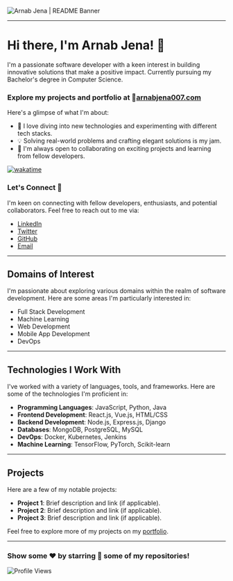<!---
Please consider starring the repo if you find this useful in any manner or use it. It helps a lot.
-->

<img src="https://arnabjena007.com/images/README_Banner.png" alt="Arnab Jena | README Banner"></img>

<hr>

# Hi there, I'm Arnab Jena! 👋

I'm a passionate software developer with a keen interest in building innovative solutions that make a positive impact. Currently pursuing my Bachelor's degree in Computer Science.

### Explore my projects and portfolio at 🔗[arnabjena007.com](https://arnabjena007.com)

Here's a glimpse of what I'm about:

- 🚀 I love diving into new technologies and experimenting with different tech stacks.
- 💡 Solving real-world problems and crafting elegant solutions is my jam.
- 👯 I'm always open to collaborating on exciting projects and learning from fellow developers.

[![wakatime](https://wakatime.com/badge/user/arnabjena007.svg)](https://wakatime.com/@arnabjena007)

### Let's Connect 🚀

I'm keen on connecting with fellow developers, enthusiasts, and potential collaborators. Feel free to reach out to me via:

- [LinkedIn](https://linkedin.com/in/arnabjena007)
- [Twitter](https://twitter.com/arnabjena007)
- [GitHub](https://github.com/arnabjena007)
- [Email](mailto:arnabjena007@example.com)

<hr>

## Domains of Interest

I'm passionate about exploring various domains within the realm of software development. Here are some areas I'm particularly interested in:

- Full Stack Development
- Machine Learning
- Web Development
- Mobile App Development
- DevOps

<hr>

## Technologies I Work With

I've worked with a variety of languages, tools, and frameworks. Here are some of the technologies I'm proficient in:

- **Programming Languages**: JavaScript, Python, Java
- **Frontend Development**: React.js, Vue.js, HTML/CSS
- **Backend Development**: Node.js, Express.js, Django
- **Databases**: MongoDB, PostgreSQL, MySQL
- **DevOps**: Docker, Kubernetes, Jenkins
- **Machine Learning**: TensorFlow, PyTorch, Scikit-learn

<hr>

## Projects

Here are a few of my notable projects:

- **Project 1**: Brief description and link (if applicable).
- **Project 2**: Brief description and link (if applicable).
- **Project 3**: Brief description and link (if applicable).

Feel free to explore more of my projects on my [portfolio](https://arnabjena007.com/projects).

<hr>

### Show some ❤️ by starring 🌟 some of my repositories!

![Profile Views](https://komarev.com/ghpvc/?username=arnabjena007)
